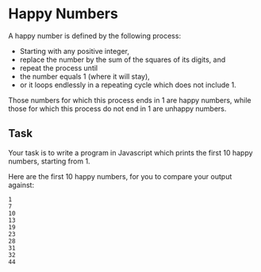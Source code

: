 # Happy Numbers
A happy number is defined by the following process:

* Starting with any positive integer,
* replace the number by the sum of the squares of its digits, and
* repeat the process until
* the number equals 1 (where it will stay),
* or it loops endlessly in a repeating cycle which does not include 1.

Those numbers for which this process ends in 1 are happy numbers, while those for which this process do not end in 1 are unhappy numbers.

## Task

Your task is to write a program in Javascript which prints the first 10 happy numbers, starting from 1.

Here are the first 10 happy numbers, for you to compare your output against:

```
1
7
10
13
19
23
28
31
32
44
```